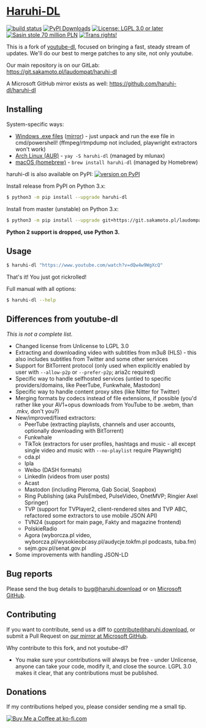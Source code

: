 # [Haruhi-DL](https://haruhi.download/)

[![build status](https://img.shields.io/gitlab/pipeline/laudom/haruhi-dl/master?gitlab_url=https%3A%2F%2Fgit.sakamoto.pl&style=flat-square)](https://git.sakamoto.pl/laudom/haruhi-dl/-/pipelines)
[![PyPI Downloads](https://img.shields.io/pypi/dm/haruhi-dl?style=flat-square)](https://pypi.org/project/haruhi-dl/)
[![License: LGPL 3.0 or later](https://img.shields.io/pypi/l/haruhi-dl?style=flat-square)](https://git.sakamoto.pl/laudom/haruhi-dl/-/blob/master/README.md)
[![Sasin stole 70 million PLN](https://img.shields.io/badge/Sasin-stole%2070%20million%20PLN-orange?style=flat-square)](https://www.planeta.pl/Wiadomosci/Polityka/Ile-kosztowaly-karty-wyborcze-Sasin-do-wiezienia-Wybory-odwolane)
[![Trans rights!](https://img.shields.io/badge/Trans-rights!-5BCEFA?style=flat-square)](http://transfuzja.org/en/artykuly/trans_people_in_poland/situation.htm)

This is a fork of [youtube-dl](https://yt-dl.org/), focused on bringing a fast, steady stream of updates. We'll do our best to merge patches to any site, not only youtube.

Our main repository is on our GitLab: https://git.sakamoto.pl/laudompat/haruhi-dl

A Microsoft GitHub mirror exists as well: https://github.com/haruhi-dl/haruhi-dl

## Installing

System-specific ways:

- [Windows .exe files](https://git.sakamoto.pl/laudompat/haruhi-dl/-/releases) ([mirror](https://github.com/haruhi-dl/haruhi-dl/releases)) - just unpack and run the exe file in cmd/powershell! (ffmpeg/rtmpdump not included, playwright extractors won't work)
- [Arch Linux (AUR)](https://aur.archlinux.org/packages/haruhi-dl/) - `yay -S haruhi-dl` (managed by mlunax)
- [macOS (homebrew)](https://formulae.brew.sh/formula/haruhi-dl) - `brew install haruhi-dl` (managed by Homebrew)

haruhi-dl is also available on PyPI: [![version on PyPI](https://img.shields.io/pypi/v/haruhi-dl?style=flat-square)](https://pypi.org/project/haruhi-dl/)

Install release from PyPI on Python 3.x:

```sh
$ python3 -m pip install --upgrade haruhi-dl
```

Install from master (unstable) on Python 3.x:

```sh
$ python3 -m pip install --upgrade git+https://git.sakamoto.pl/laudompat/haruhi-dl.git
```

**Python 2 support is dropped, use Python 3.**

## Usage

```sh
$ haruhi-dl "https://www.youtube.com/watch?v=dQw4w9WgXcQ"
```

That's it! You just got rickrolled!

Full manual with all options:

```sh
$ haruhi-dl --help
```

## Differences from youtube-dl

_This is not a complete list._

- Changed license from Unlicense to LGPL 3.0
- Extracting and downloading video with subtitles from m3u8 (HLS) - this also includes subtitles from Twitter and some other services
- Support for BitTorrent protocol (only used when explicitly enabled by user with `--allow-p2p` or `--prefer-p2p`; aria2c required)
- Specific way to handle selfhosted services (untied to specific providers/domains, like PeerTube, Funkwhale, Mastodon)
- Specific way to handle content proxy sites (like Nitter for Twitter)
- Merging formats by codecs instead of file extensions, if possible (you'd rather like your AV1+opus downloads from YouTube to be .webm, than .mkv, don't you?)
- New/improved/fixed extractors:
  - PeerTube (extracting playlists, channels and user accounts, optionally downloading with BitTorrent)
  - Funkwhale
  - TikTok (extractors for user profiles, hashtags and music - all except single video and music with `--no-playlist` require Playwright)
  - cda.pl
  - Ipla
  - Weibo (DASH formats)
  - LinkedIn (videos from user posts)
  - Acast
  - Mastodon (including Pleroma, Gab Social, Soapbox)
  - Ring Publishing (aka PulsEmbed, PulseVideo, OnetMVP; Ringier Axel Springer)
  - TVP (support for TVPlayer2, client-rendered sites and TVP ABC, refactored some extractors to use mobile JSON API)
  - TVN24 (support for main page, Fakty and magazine frontend)
  - PolskieRadio
  - Agora (wyborcza.pl video, wyborcza.pl/wysokieobcasy.pl/audycje.tokfm.pl podcasts, tuba.fm)
  - sejm.gov.pl/senat.gov.pl
- Some improvements with handling JSON-LD

## Bug reports

Please send the bug details to <bug@haruhi.download> or on [Microsoft GitHub](https://github.com/haruhi-dl/haruhi-dl/issues).

## Contributing

If you want to contribute, send us a diff to <contribute@haruhi.download>, or submit a Pull Request on [our mirror at Microsoft GitHub](https://github.com/haruhi-dl/haruhi-dl).

Why contribute to this fork, and not youtube-dl?

- You make sure your contributions will always be free - under Unlicense, anyone can take your code, modify it, and close the source. LGPL 3.0 makes it clear, that any contributions must be published.

## Donations

If my contributions helped you, please consider sending me a small tip.

[![Buy Me a Coffee at ko-fi.com](https://cdn.ko-fi.com/cdn/kofi1.png?v=2)](https://ko-fi.com/selfisekai)
